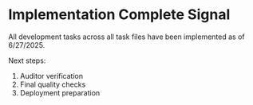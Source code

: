 # Implementation Complete Signal

All development tasks across all task files have been implemented as of 6/27/2025.

Next steps:
1. Auditor verification
2. Final quality checks
3. Deployment preparation